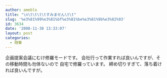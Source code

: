 ```yaml
---
author: ameblo
title: "\n\t\t\t\tすみません\t\t"
slug: '%e3%81%99%e3%81%bf%e3%81%be%e3%81%9b%e3%82%93'
id: 3634
date: '2008-11-30 13:33:07'
layout: post
categories:
  - 随筆
---
```


企画提案会議にむけ修羅モードです。 会社行って作業すれば良いんですが、その移動時間も勿体ないので 自宅で修羅っています。 締め切りすぎて、落ち着ければ良いんですが。